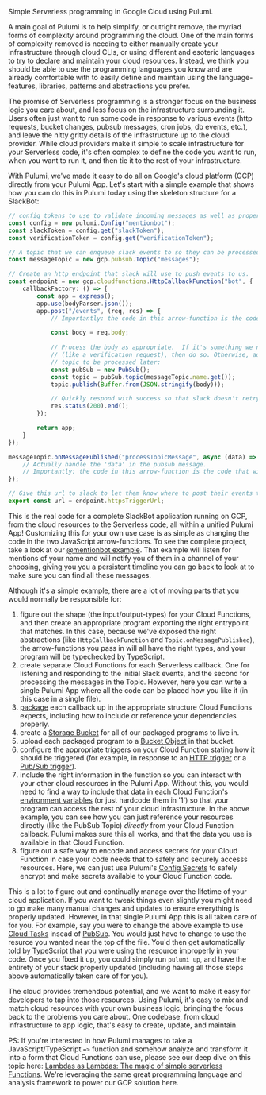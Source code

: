 Simple Serverless programming in Google Cloud using Pulumi.

A main goal of Pulumi is to help simplify, or outright remove, the myriad forms of complexity around programming the cloud.  One of the main forms of complexity removed is needing to either manually create your infrastructure through cloud CLIs, or using different and esoteric languages to try to declare and maintain your cloud resources.  Instead, we think you should be able to use the programming languages you know and are already comfortable with to easily define and maintain using the language-features, libraries, patterns and abstractions you prefer.

The promise of Serverless programming is a stronger focus on the business logic you care about, and less focus on the infrastructure surrounding it. Users often just want to run some code in response to various events (http requests, bucket changes, pubsub messages, cron jobs, db events, etc.), and leave the nitty gritty details of the infrastructure up to the cloud provider. While cloud providers make it simple to scale infrastructure for your Serverless code, it's often complex to define the code you want to run, when you want to run it, and then tie it to the rest of your infrastructure. 

With Pulumi, we've made it easy to do all on Google's cloud platform (GCP) directly from your Pulumi App.
Let's start with a simple example that shows how you can do this in Pulumi today using the skeleton structure for a SlackBot:

```ts
// config tokens to use to validate incoming messages as well as properly authenticate ourserlf when sending messages to slack
const config = new pulumi.Config("mentionbot");
const slackToken = config.get("slackToken");
const verificationToken = config.get("verificationToken");

// A topic that we can enqueue slack events to so they can be processed in batch later on
const messageTopic = new gcp.pubsub.Topic("messages");

// Create an http endpoint that slack will use to push events to us.
const endpoint = new gcp.cloudfunctions.HttpCallbackFunction("bot", {
    callbackFactory: () => {
        const app = express();
        app.use(bodyParser.json());
        app.post("/events", (req, res) => {
            // Importantly: the code in this arrow-function is the code that will run in your serverless GCP cloud function!

            const body = req.body;
            
            // Process the body as appropriate.  If it's something we need to respond to immediately
            // (like a verification request), then do so. Otherwise, add the message to our pubsub
            // topic to be processed later:
            const pubSub = new PubSub();
            const topic = pubSub.topic(messageTopic.name.get());
            topic.publish(Buffer.from(JSON.stringify(body)));            

            // Quickly respond with success so that slack doesn't retry.
            res.status(200).end();
        });

        return app;
    }
});

messageTopic.onMessagePublished("processTopicMessage", async (data) => {
    // Actually handle the 'data' in the pubsub message.
    // Importantly: the code in this arrow-function is the code that will run in your serverless GCP cloud function!
});

// Give this url to slack to let them know where to post their events to.
export const url = endpoint.httpsTriggerUrl;
```

This is the real code for a complete SlackBot application running on GCP, from the cloud resources to the Serverless code, all within a unified Pulumi App!  Customizing this for your own use case is as simple as changing the code in the two JavaScript arrow-functions.  To see the complete project, take a look at our [@mentionbot example](https://github.com/pulumi/examples/tree/master/gcp-ts-slackbot).  That example will listen for mentions of your name and will notify you of them in a channel of your choosing, giving you you a persistent timeline you can go back to look at to make sure you can find all these messages.

Although it's a simple example, there are a lot of moving parts that you would normally be responsible for:

1. figure out the shape (the input/output-types) for your Cloud Functions, and then create an appropriate program exporting the right entrypoint that matches.  In this case, because we've exposed the right abstractions (like `HttpCallbackFunction` and `Topic.onMessagePublished`), the arrow-functions you pass in will all have the right types, and your program will be typechecked by TypeScript.
1. create separate Cloud Functions for each Serverless callback.  One for listening and responding to the initial Slack events, and the second for processing the messages in the Topic.  However, here you can write a single Pulumi App where all the code can be placed how you like it (in this case in a single file).
1. [package](https://cloud.google.com/functions/docs/writing/) each callback up in the appropriate structure Cloud Functions expects, including how to include or reference your dependencies properly.
1. create a [Storage Bucket](https://cloud.google.com/storage/docs/creating-buckets) for all of our packaged programs to live in.
1. upload each packaged program to a [Bucket Object](https://cloud.google.com/storage/docs/uploading-objects) in that bucket.
1. configure the appropriate triggers on your Cloud Function stating how it should be triggered (for example, in response to an [HTTP trigger](https://cloud.google.com/functions/docs/calling/http) or a [Pub/Sub trigger](https://cloud.google.com/functions/docs/calling/pubsub)).  
1. include the right information in the function so you can interact with your other cloud resources in the Pulumi App.  Without this, you would need to find a way to include that data in each Cloud Function's [environment variables](https://cloud.google.com/functions/docs/env-var) (or just hardcode them in '1') so that your program can access the rest of your cloud infrastructure.  In the above example, you can see how you can just reference your resources directly (like the PubSub Topic) *directly* from your Cloud Function callback.  Pulumi makes sure this all works, and that the data you use is available in that Cloud Function.
1. figure out a safe way to encode and access secrets for your Cloud Function in case your code needs that to safely and securely accesss resources.  Here, we can just use Pulumi's [Config Secrets](https://pulumi.io/reference/config.html#secrets) to safely encrypt and make secrets available to your Cloud Function code.

This is a lot to figure out and continually manage over the lifetime of your cloud application.  If you want to tweak things even slightly you might need to go make many manual changes and updates to ensure everything is properly updated.  However, in that single Pulumi App this is all taken care of for you.  For example, say you were to change the above example to use [Cloud Tasks](https://cloud.google.com/tasks/) insead of [PubSub](https://cloud.google.com/pubsub/).  You would just have to change to use the resurce you wanted near the top of the file.  You'd then get automatically told by TypeScript that you were using the resource improperly in your code.  Once you fixed it up, you could simply run `pulumi up`, and have the entirety of your stack properly updated (including having all those steps above automatically taken care of for you).

The cloud provides tremendous potential, and we want to make it easy for developers to tap into those resources. Using Pulumi, it's easy to mix and match cloud resources with your own business logic, bringing the focus back to the problems you care about. One codebase, from cloud infrastructure to app logic, that's easy to create, update, and maintain.

PS: If you're interested in how Pulumi manages to take a JavaScript/TypeScript `=>` function and somehow analyze and transform it into a form that Cloud Functions can use, please see our deep dive on this topic here: [Lambdas as Lambdas: The magic of simple serverless Functions](https://blog.pulumi.com/lambdas-as-lambdas-the-magic-of-simple-serverless-functions).  We're leveraging the same great programming language and analysis framework to power our GCP solution here.
